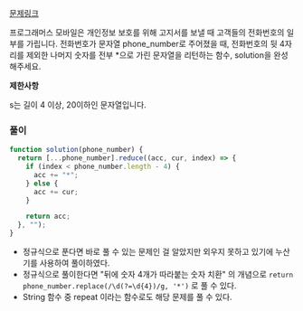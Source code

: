 [문제링크](https://programmers.co.kr/learn/courses/30/lessons/12948)

프로그래머스 모바일은 개인정보 보호를 위해 고지서를 보낼 때 고객들의 전화번호의 일부를 가립니다.
전화번호가 문자열 phone_number로 주어졌을 때, 전화번호의 뒷 4자리를 제외한 나머지 숫자를 전부 \*으로 가린 문자열을 리턴하는 함수, solution을 완성해주세요.

**제한사항**

s는 길이 4 이상, 20이하인 문자열입니다.

### 풀이

```javascript
function solution(phone_number) {
  return [...phone_number].reduce((acc, cur, index) => {
    if (index < phone_number.length - 4) {
      acc += "*";
    } else {
      acc += cur;
    }

    return acc;
  }, "");
}
```

- 정규식으로 푼다면 바로 풀 수 있는 문제인 걸 알았지만 외우지 못하고 있기에 누산기를 사용하여 풀이하였다.
- 정규식으로 풀이한다면 "뒤에 숫자 4개가 따라붙는 숫자 치환" 의 개념으로 `return phone_number.replace(/\d(?=\d{4})/g, '*')` 로 풀 수 있다.
- String 함수 중 repeat 이라는 함수로도 해당 문제를 풀 수 있다.
